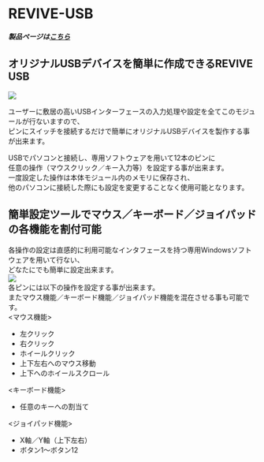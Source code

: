 # REVIVE-USB

***製品ページは[こちら](http://bit-trade-one.co.jp/product/assemblydisk/revive-usb/)***

## オリジナルUSBデバイスを簡単に作成できるREVIVE USB
![](http://bit-trade-one.co.jp/wp/wp-content/uploads/2014/03/d3bd346bc2119d8576ce93741d53400c.png)  

ユーザーに敷居の高いUSBインターフェースの入力処理や設定を全てこのモジュールが行ないますので、  
ピンにスイッチを接続するだけで簡単にオリジナルUSBデバイスを製作する事が出来ます。  

USBでパソコンと接続し、専用ソフトウェアを用いて12本のピンに  
任意の操作（マウスクリック／キー入力等）を設定する事が出来ます。  
一度設定した操作は本体モジュール内のメモリに保存され、  
他のパソコンに接続した際にも設定を変更することなく使用可能となります。  

## 簡単設定ツールでマウス／キーボード／ジョイパッドの各機能を割付可能

各操作の設定は直感的に利用可能なインタフェースを持つ専用Windowsソフトウェアを用いて行ない、  
どなたにでも簡単に設定出来ます。  
![](http://bit-trade-one.co.jp/wp/wp-content/uploads/2014/03/ReviveUSB-ConfigrationTool.png)  
各ピンには以下の操作を設定する事が出来ます。  
またマウス機能／キーボード機能／ジョイパッド機能を混在させる事も可能です。  
<マウス機能>  

   - 左クリック
   - 右クリック
   - ホイールクリック
   - 上下左右へのマウス移動
   - 上下へのホイールスクロール

<キーボード機能>

   - 任意のキーへの割当て

<ジョイパッド機能>

   - X軸／Y軸（上下左右）
   - ボタン1～ボタン12
